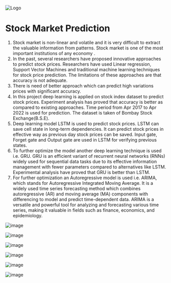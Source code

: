 
![Logo](https://www.simplilearn.com/ice9/free_resources_article_thumb/StockMarket.PNG)


# Stock Market Prediction
1. Stock market is non-linear and volatile and it is very difficult to extract the valuable information from patterns. Stock market is one of the most important institutions of any economy . 
2. In the past, several researchers have proposed innovative approaches to predict stock prices. Researchers have used Linear regression, Support Vector Machines and traditional machine learning techniques for stock price prediction. The limitations of these approaches are that accuracy is not adequate. 
3. There is need of better approach which can predict high variations prices with significant accuracy. 
4. In this project deep learning is applied on  stock index dataset to  predict stock prices. Experiment analysis has proved that accuracy is better as compared to existing approaches. Time period from Apr 2017 to Apr 2022 is used for prediction. The dataset is taken of Bombay Stock Exchange(B.S.E).
5. Deep learning model LSTM is used to predict stock prices. LSTM can save cell state in long-term dependencies. It can predict stock prices in effective way as previous day stock prices can be saved. Input gate, Forget gate and Output gate are used in LSTM for verifying previous states.
6. To further optimize the model another deep learning technique is used i.e. GRU. GRU is an efficient variant of recurrent neural networks (RNNs) widely used for sequential data tasks due to its effective information management with fewer parameters compared to alternatives like LSTM. Experimental analysis have proved that GRU is better than LSTM.
7. For further optimization an  Autoregressive model is used i.e. ARIMA, which stands for Autoregressive Integrated Moving Average. It is a widely used time series forecasting method which combines autoregressive (AR) and moving average (MA) components with differencing to model and predict time-dependent data. ARIMA is a versatile and powerful tool for analyzing and forecasting various time series, making it valuable in fields such as finance, economics, and epidemiology.
   
![image](https://github.com/gautam899/Stock-Market-Prediction/assets/124019261/2229eec8-fd0b-4044-aec0-952ff52942b7)

![image](https://github.com/gautam899/Stock-Market-Prediction/assets/124019261/1b026a8f-8c6f-4139-8bcf-85b148535109)

![image](https://github.com/gautam899/Stock-Market-Prediction/assets/124019261/4c8583e7-716d-487a-b69d-8c1b33430bf1)

![image](https://github.com/gautam899/Stock-Market-Prediction/assets/124019261/990a90de-1187-4c66-9f1b-27dc8351f753)

![image](https://github.com/gautam899/Stock-Market-Prediction/assets/124019261/c2344d18-d557-4a4c-91d8-988a031d388a)

![image](https://github.com/gautam899/Stock-Market-Prediction/assets/124019261/0e5a8162-6468-44e6-8554-eeb2133480eb)








                  







